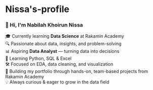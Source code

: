 # Nissa's-profile

### 👋 Hi, I'm Nabilah Khoirun Nissa

🎓 Currently learning **Data Science** at Rakamin Academy  
🔍 Passionate about data, insights, and problem-solving  
📊 Aspiring **Data Analyst** — turning data into decisions  
🐍 Learning Python, SQL & Excel   
🛠️ Focused on EDA, data cleaning, and visualization  
🚀 Building my portfolio through hands-on, team-based projects from Rakamin Academy  
💡 Always curious & eager to grow in the data field

